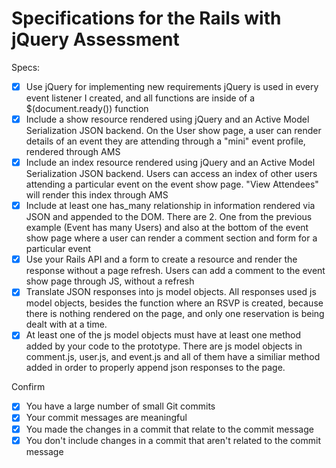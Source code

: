 # Specifications for the Rails with jQuery Assessment

Specs:
- [x] Use jQuery for implementing new requirements
jQuery is used in every event listener I created, and all functions are inside of a $(document.ready()) function
- [x] Include a show resource rendered using jQuery and an Active Model Serialization JSON backend.
On the User show page, a user can render details of an event they are attending through a "mini" event profile, rendered through AMS
- [x] Include an index resource rendered using jQuery and an Active Model Serialization JSON backend.
Users can access an index of other users attending a particular event on the event show page. "View Attendees" will render this index through AMS
- [x] Include at least one has_many relationship in information rendered via JSON and appended to the DOM.
There are 2. One from the previous example (Event has many Users) and also at the bottom of the event show page where a user can render a comment section and form for a particular event
- [x] Use your Rails API and a form to create a resource and render the response without a page refresh.
Users can add a comment to the event show page through JS, without a refresh
- [x] Translate JSON responses into js model objects.
All responses used js model objects, besides the function where an RSVP is created, because there is nothing rendered on the page, and only one reservation is being dealt with at a time.
- [x] At least one of the js model objects must have at least one method added by your code to the prototype.
There are js model objects in comment.js, user.js, and event.js and all of them have a similiar method added in order to properly append json responses to the page.

Confirm
- [x] You have a large number of small Git commits
- [x] Your commit messages are meaningful
- [x] You made the changes in a commit that relate to the commit message
- [x] You don't include changes in a commit that aren't related to the commit message

